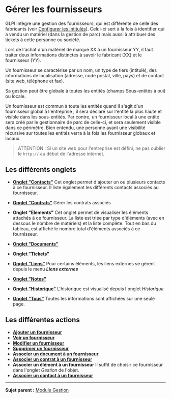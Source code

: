 Gérer les fournisseurs
======================

GLPI intègre une gestion des fournisseurs, qui est différente de celle des fabricants (voir [Configurer les intitulés](config_dropdown.html "Les intitulés se configurent depuis le menu Configuration > Intitulés")).
Celui-ci sert à la fois à identifier qui a vendu un matériel (dans la gestion de parc) mais aussi à attribuer des tickets à cette personne ou société.

Lors de l'achat d'un matériel de marque XX à un fournisseur YY, il faut traiter deux informations distinctes à savoir le fabricant (XX) et le fournisseur (YY).

Un fournisseur se caractérise par un nom, un type de tiers (intitulé), des informations de localisation (adresse, code postal, ville, pays) et de contact (site web, téléphone et fax).

Sa gestion peut être globale à toutes les entités (champs Sous-entités à oui) ou locale.

Un fournisseur est commun à toute les entités quand il s'agit d'un fournisseur global à l'entreprise ; il sera déclaré sur l'entité la plus haute et visible dans les sous-entités. 
Par contre, un fournisseur local à une entité sera créé par le gestionnaire de parc de celle-ci, et sera seulement visible dans ce périmètre. 
Bien entendu, une personne ayant une visibilité récursive sur toutes les entités verra à la fois les fournisseur globaux et locaux.

> ATTENTION :
> Si un site web pour l'entreprise est défini, ne pas oublier le `http://` au début de l'adresse internet.

Les différents onglets
----------------------
-   **[Onglet "Contacts"](index.php?fr/Les_différentes_actions/Lier_contacts_et_fournisseurs.md)**
    Cet onglet permet d'ajouter un ou plusieurs contacts à ce fournisseur.
    Il liste également les différents contacts associés au fournisseur.

-   **[Onglet "Contrats"](index.php?fr/Les_différents_onglets/Onglet_Contrats.md)**
    Gérer les contrats associés

-   **Onglet "Elements"**
    Cet onglet permet de visualiser les éléments attachés à ce fournisseur.
    La liste est triée par type d'éléments (avec en dessous le nombre de matériels) et la liste complète. Tout en bas du tableau, est affiché le nombre total d'éléments associés à ce fournisseur.

-   **[Onglet "Documents"](index.php?fr/Les_différents_onglets/Onglet_Documents.md)**

-   **[Onglet "Tickets"](index.php?fr/Les_différents_onglets/Onglet_Tickets.md)**

-  **[Onglet "Liens"](index.php?fr/Les_différents_onglets/Onglet_Liens.md)**
     Pour certains éléments, les liens externes se gèrent depuis le menu ***Liens externes***

-   **[Onglet "Notes"](index.php?fr/Les_différents_onglets/Onglet_Notes.md)**

-   **[Onglet "Historique"](index.php?fr/Les_différents_onglets/Onglet_Historique.md)**
     L'historique est visualisé depuis l'onglet *Historique*

-   **[Onglet "Tous"](index.php?fr/Les_différents_onglets/Onglet_Tous.md)**
    Toutes les informations sont affichées sur une seule page.

Les différentes actions
-----------------------
-   **[Ajouter un fournisseur](index.php?fr/Les_différentes_actions/Créer_un_nouvel_objet.md)**
-   **[Voir un fournisseur](index.php?fr/Les_différentes_actions/Visualiser_un_objet.md)**
-   **[Modifier un fournisseur](index.php?fr/Les_différentes_actions/Modifier_un_objet.md)**
-   **[Supprimer un fournisseur](index.php?fr/Les_différentes_actions/Supprimer_un_objet.md)**
-   **[Associer un document à un fournisseur](index.php?fr/Les_différentes_actions/Lier_un_document_à_un_objet.md)**
-   **[Associer un contrat à un fournisseur](index.php?fr/Les_différentes_actions/Lier_un_contrat_à_un_objet.md)**
-   **Associer un élément à un fournisseur**
    Il suffit de choisir ce fournisseur dans l'onglet *Gestion* de l'objet.
-   **[Associer un contact à un fournisseur](index.php?fr/Les_différentes_actions/Lier_contacts_et_fournisseurs.md)**

-------
**Sujet parent :** [Module Gestion](index.php?fr/05_Module_Gestion/01_Module_Gestion.md "Le module Gestion permet aux utilisateurs de gérer les contacts, les fournisseurs, les budgets, les contrats et les documents")
